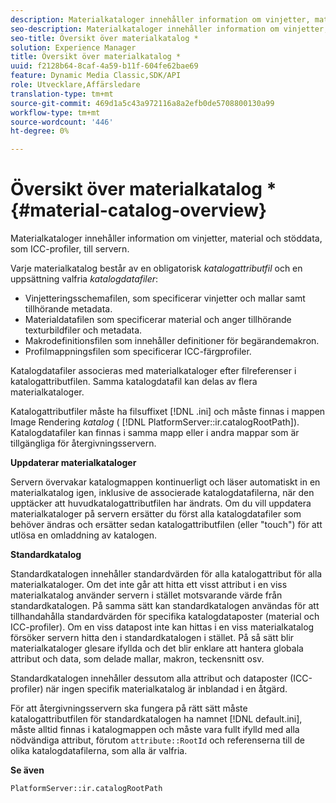 ```yaml
---
description: Materialkataloger innehåller information om vinjetter, material och stöddata, som ICC-profiler, till servern.
seo-description: Materialkataloger innehåller information om vinjetter, material och stöddata, som ICC-profiler, till servern.
seo-title: Översikt över materialkatalog *
solution: Experience Manager
title: Översikt över materialkatalog *
uuid: f2128b64-8caf-4a59-b11f-604fe62bae69
feature: Dynamic Media Classic,SDK/API
role: Utvecklare,Affärsledare
translation-type: tm+mt
source-git-commit: 469d1a5c43a972116a8a2efb0de5708800130a99
workflow-type: tm+mt
source-wordcount: '446'
ht-degree: 0%

---
```



# Översikt över materialkatalog *{#material-catalog-overview}

Materialkataloger innehåller information om vinjetter, material och stöddata, som ICC-profiler, till servern.

Varje materialkatalog består av en obligatorisk *katalogattributfil* och en uppsättning valfria *katalogdatafiler*:

* Vinjetteringsschemafilen, som specificerar vinjetter och mallar samt tillhörande metadata.
* Materialdatafilen som specificerar material och anger tillhörande texturbildfiler och metadata.
* Makrodefinitionsfilen som innehåller definitioner för begärandemakron.
* Profilmappningsfilen som specificerar ICC-färgprofiler.

Katalogdatafiler associeras med materialkataloger efter filreferenser i katalogattributfilen. Samma katalogdatafil kan delas av flera materialkataloger.

Katalogattributfiler måste ha filsuffixet [!DNL .ini] och måste finnas i mappen Image Rendering *katalog* ( [!DNL PlatformServer::ir.catalogRootPath]). Katalogdatafiler kan finnas i samma mapp eller i andra mappar som är tillgängliga för återgivningsservern.

**Uppdaterar materialkataloger**

Servern övervakar katalogmappen kontinuerligt och läser automatiskt in en materialkatalog igen, inklusive de associerade katalogdatafilerna, när den upptäcker att huvudkatalogattributfilen har ändrats. Om du vill uppdatera materialkataloger på servern ersätter du först alla katalogdatafiler som behöver ändras och ersätter sedan katalogattributfilen (eller &quot;touch&quot;) för att utlösa en omladdning av katalogen.

**Standardkatalog**

Standardkatalogen innehåller standardvärden för alla katalogattribut för alla materialkataloger. Om det inte går att hitta ett visst attribut i en viss materialkatalog använder servern i stället motsvarande värde från standardkatalogen. På samma sätt kan standardkatalogen användas för att tillhandahålla standardvärden för specifika katalogdataposter (material och ICC-profiler). Om en viss datapost inte kan hittas i en viss materialkatalog försöker servern hitta den i standardkatalogen i stället. På så sätt blir materialkataloger glesare ifyllda och det blir enklare att hantera globala attribut och data, som delade mallar, makron, teckensnitt osv.

Standardkatalogen innehåller dessutom alla attribut och dataposter (ICC-profiler) när ingen specifik materialkatalog är inblandad i en åtgärd.

För att återgivningsservern ska fungera på rätt sätt måste katalogattributfilen för standardkatalogen ha namnet [!DNL default.ini], måste alltid finnas i katalogmappen och måste vara fullt ifylld med alla nödvändiga attribut, förutom `attribute::RootId` och referenserna till de olika katalogdatafilerna, som alla är valfria.

**Se även**

`PlatformServer::ir.catalogRootPath`
